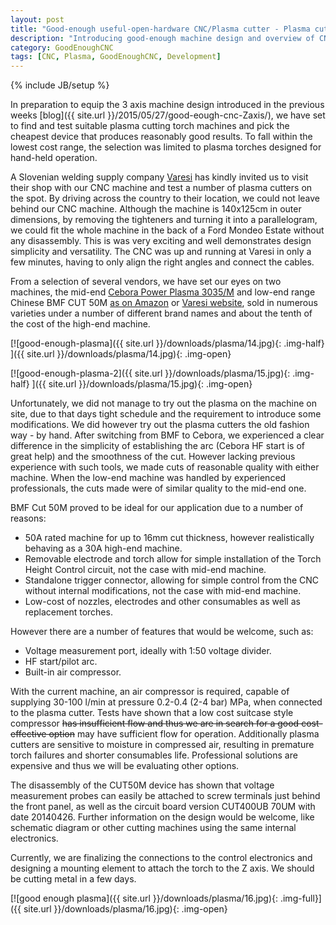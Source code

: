 ```yaml
---
layout: post
title: "Good-enough useful-open-hardware CNC/Plasma cutter - Plasma cutter selection"
description: "Introducing good-enough machine design and overview of CNC/plasma design in the works"
category: GoodEnoughCNC
tags: [CNC, Plasma, GoodEnoughCNC, Development]
---
```

{% include JB/setup %}

In preparation to equip the 3 axis machine design introduced in the previous weeks  [blog]({{ site.url }}/2015/05/27/good-eough-cnc-Zaxis/), we have set to find and test suitable plasma cutting torch machines and pick the cheapest device that produces reasonably good results. To fall within the lowest cost range, the selection was limited to plasma torches designed for hand-held operation.

A Slovenian welding supply company [Varesi](http://www.varesi.si/) has kindly invited us to visit their shop with our CNC machine and test a number of plasma cutters on the spot. By driving across the country to their location, we could not leave behind our CNC machine. Although the machine is 140x125cm in outer dimensions, by removing the tighteners and turning it into a parallelogram, we could fit the whole machine in the back of a Ford Mondeo Estate without any disassembly. This is was very exciting and well demonstrates design simplicity and versatility. The CNC was up and running at Varesi in only a few minutes, having to only align the right angles and connect the cables.

From a selection of several vendors, we have set our eyes on two machines, the mid-end [Cebora Power Plasma 3035/M](http://www.cebora.it/art_279_presentazione_prod_uk.html) and low-end range Chinese BMF CUT 50M [as on Amazon](http://www.amazon.de/NTF-Druckluft-Plasmaschneider-Inverter-Schneiden/dp/B00VE6PCMK) or [Varesi website](http://www.varesi.si/trgovina/varilni-aparati/bmp/inverterske-plazme-bmp/bmp-cut-50m), sold in numerous varieties under a number of different brand names and about the tenth of the cost of the high-end machine.

[![good-enough-plasma]({{ site.url }}/downloads/plasma/14.jpg){: .img-half} ]({{ site.url }}/downloads/plasma/14.jpg){: .img-open}

[![good-enough-plasma-2]({{ site.url }}/downloads/plasma/15.jpg){: .img-half} ]({{ site.url }}/downloads/plasma/15.jpg){: .img-open}

Unfortunately, we did not manage to try out the plasma on the machine on site, due to that days tight schedule and the requirement to introduce some modifications. We did however try out the plasma cutters the old fashion way - by hand. After switching from BMF to Cebora, we experienced a clear difference in the simplicity of establishing the arc (Cebora HF start is of great help) and the smoothness of the cut. However lacking previous experience with such tools, we made cuts of reasonable quality with either machine. When the low-end machine was handled by experienced professionals, the cuts made were of similar quality to the mid-end one.

BMF Cut 50M proved to be ideal for our application due to a number of reasons:

 * 50A rated machine for up to 16mm cut thickness, however realistically behaving as a 30A high-end machine.
 * Removable electrode and torch allow for simple installation of the Torch Height Control circuit, not the case with mid-end machine.
 * Standalone trigger connector, allowing for simple control from the CNC without internal modifications, not the case with mid-end machine.
 * Low-cost of nozzles, electrodes and other consumables as well as replacement torches.
 
However there are a number of features that would be welcome, such as:

 * Voltage measurement port, ideally with 1:50 voltage divider.
 * HF start/pilot arc.
 * Built-in air compressor.
 
With the current machine, an air compressor is required, capable of supplying 30-100 l/min at pressure 0.2-0.4 (2-4 bar) MPa, when connected to the plasma cutter. Tests have shown that a low cost suitcase style compressor <del>has insufficient flow and thus we are in search for a good cost-effective option</del> may have sufficient flow for operation. Additionally plasma cutters are sensitive to moisture in compressed air, resulting in premature torch failures and shorter consumables life. Professional solutions are expensive and thus we will be evaluating other options.

The disassembly of the CUT50M device has shown that voltage measurement probes can easily be attached to screw terminals just behind the front panel, as well as the circuit board version CUT400UB 70UM with date 20140426. Further information on the design would be welcome, like schematic diagram or other cutting machines using the same internal electronics.

Currently, we are finalizing the connections to the control electronics and designing a mounting element to attach the torch to the Z axis. We should be cutting metal in a few days.

[![good enough plasma]({{ site.url }}/downloads/plasma/16.jpg){: .img-full}]({{ site.url }}/downloads/plasma/16.jpg){: .img-open}
